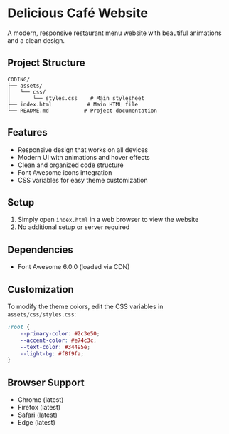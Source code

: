 # Delicious Café Website

A modern, responsive restaurant menu website with beautiful animations and a clean design.

## Project Structure

```
CODING/
├── assets/
│   └── css/
│       └── styles.css    # Main stylesheet
├── index.html           # Main HTML file
└── README.md           # Project documentation
```

## Features

- Responsive design that works on all devices
- Modern UI with animations and hover effects
- Clean and organized code structure
- Font Awesome icons integration
- CSS variables for easy theme customization

## Setup

1. Simply open `index.html` in a web browser to view the website
2. No additional setup or server required

## Dependencies

- Font Awesome 6.0.0 (loaded via CDN)

## Customization

To modify the theme colors, edit the CSS variables in `assets/css/styles.css`:

```css
:root {
    --primary-color: #2c3e50;
    --accent-color: #e74c3c;
    --text-color: #34495e;
    --light-bg: #f8f9fa;
}
```

## Browser Support

- Chrome (latest)
- Firefox (latest)
- Safari (latest)
- Edge (latest)
